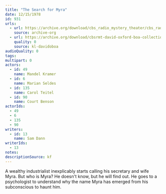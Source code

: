 ```yaml
---
title: "The Search for Myra"
date: 12/15/1978
id: 931
urls: 
  - url: https://archive.org/download/cbs_radio_mystery_theater/cbs_radio_mystery_theater-0901-0950.zip/cbs_radio_mystery_theater-0901-0950%2Fcbsrmt_0931_the_search_for_myra.mp3
    source: archive-org
  - url: https://archive.org/download/cbsrmt-david-oxford-boa-collection/CBSRMT-781215-0931-The-Search-for-Myra-(128-44)_no-id-{BoA}.mp3
    quality: 0
    source: kl-davidoboa
audioQuality: 0
tags: 
multipart: 0
actors:  
  - id: 49
    name: Mandel Kramer  
  - id: 6
    name: Marian Seldes  
  - id: 135
    name: Carol Teitel  
  - id: 90
    name: Court Benson
actorIds:  
  - 49  
  - 6  
  - 135  
  - 90
writers:  
  - id: 13
    name: Sam Dann
writerIds:  
  - 13
notes: 
descriptionSource: kf
---
```

A wealthy industrialist inexplicably starts calling his secretary and wife Myra. But who is Myra? He doesn't know, but he will find out. He goes to a psychologist to understand why the name Myra has emerged from his subconscious to haunt him.